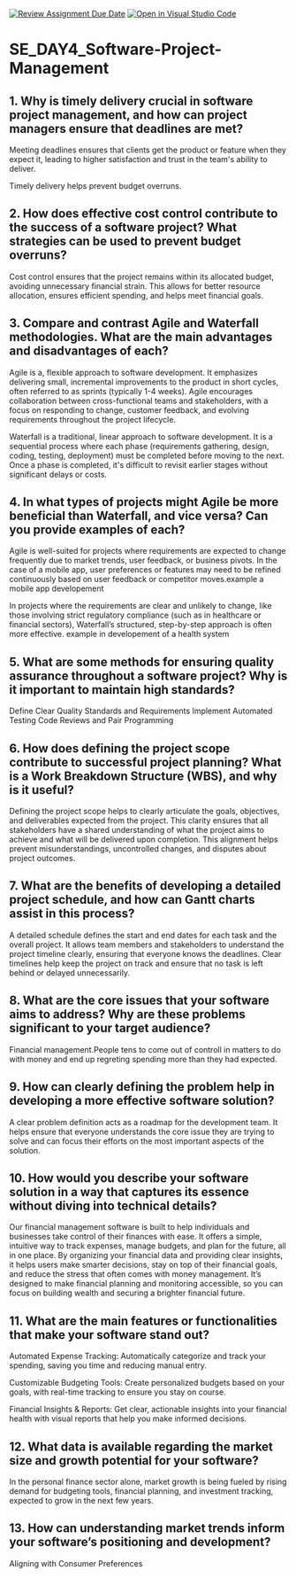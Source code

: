 [![Review Assignment Due Date](https://classroom.github.com/assets/deadline-readme-button-22041afd0340ce965d47ae6ef1cefeee28c7c493a6346c4f15d667ab976d596c.svg)](https://classroom.github.com/a/9pw6JKcu)
[![Open in Visual Studio Code](https://classroom.github.com/assets/open-in-vscode-2e0aaae1b6195c2367325f4f02e2d04e9abb55f0b24a779b69b11b9e10269abc.svg)](https://classroom.github.com/online_ide?assignment_repo_id=18446048&assignment_repo_type=AssignmentRepo)
# SE_DAY4_Software-Project-Management
## 1. Why is timely delivery crucial in software project management, and how can project managers ensure that deadlines are met?

Meeting deadlines ensures that clients   get the product or feature when they expect it, leading to higher satisfaction and trust in the team's ability to deliver.

Timely delivery helps prevent budget overruns.


## 2. How does effective cost control contribute to the success of a software project? What strategies can be used to prevent budget overruns?

Cost control ensures that the project remains within its allocated budget, avoiding unnecessary financial strain. This allows for better resource allocation, ensures efficient spending, and helps meet financial goals.
## 3. Compare and contrast Agile and Waterfall methodologies. What are the main advantages and disadvantages of each?

Agile is a, flexible approach to software development. It emphasizes delivering small, incremental improvements to the product in short cycles, often referred to as sprints (typically 1-4 weeks).
Agile encourages collaboration between cross-functional teams and stakeholders, with a focus on responding to change, customer feedback, and evolving requirements throughout the project lifecycle.

Waterfall is a traditional, linear approach to software development. It is a sequential process where each phase (requirements gathering, design, coding, testing, deployment) must be completed before moving to the next.
Once a phase is completed, it's difficult to revisit earlier stages without significant delays or costs.
## 4. In what types of projects might Agile be more beneficial than Waterfall, and vice versa? Can you provide examples of each?
Agile is well-suited for projects where requirements are expected to change frequently due to market trends, user feedback, or business pivots. In the case of a mobile app, user preferences or features may need to be refined continuously based on user feedback or competitor moves.example a mobile app developement

In projects where the requirements are clear and unlikely to change, like those involving strict regulatory compliance (such as in healthcare or financial sectors), Waterfall’s structured, step-by-step approach is often more effective. example in developement of a health system
## 5. What are some methods for ensuring quality assurance throughout a software project? Why is it important to maintain high standards?
Define Clear Quality Standards and Requirements
Implement Automated Testing
Code Reviews and Pair Programming

## 6. How does defining the project scope contribute to successful project planning? What is a Work Breakdown Structure (WBS), and why is it useful?
Defining the project scope helps to clearly articulate the goals, objectives, and deliverables expected from the project. This clarity ensures that all stakeholders have a shared understanding of what the project aims to achieve and what will be delivered upon completion.
This alignment helps prevent misunderstandings, uncontrolled changes, and disputes about project outcomes.
## 7. What are the benefits of developing a detailed project schedule, and how can Gantt charts assist in this process?
 A detailed schedule defines the start and end dates for each task and the overall project. It allows team members and stakeholders to understand the project timeline clearly, ensuring that everyone knows the deadlines.
Clear timelines help keep the project on track and ensure that no task is left behind or delayed unnecessarily.
## 8. What are the core issues that your software aims to address? Why are these problems significant to your target audience?
Financial management.People tens to come out of controll in matters to do with money and end up regreting spending more than they had expected.
## 9. How can clearly defining the problem help in developing a more effective software solution?
A clear problem definition acts as a roadmap for the development team. It helps ensure that everyone understands the core issue they are trying to solve and can focus their efforts on the most important aspects of the solution.
## 10. How would you describe your software solution in a way that captures its essence without diving into technical details?
Our financial management software is built to help individuals and businesses take control of their finances with ease. It offers a simple, intuitive way to track expenses, manage budgets, and plan for the future, all in one place. By organizing your financial data and providing clear insights, it helps users make smarter decisions, stay on top of their financial goals, and reduce the stress that often comes with money management. It’s designed to make financial planning and monitoring accessible, so you can focus on building wealth and securing a brighter financial future.
## 11. What are the main features or functionalities that make your software stand out?
Automated Expense Tracking: Automatically categorize and track your spending, saving you time and reducing manual entry.

Customizable Budgeting Tools: Create personalized budgets based on your goals, with real-time tracking to ensure you stay on course.

Financial Insights & Reports: Get clear, actionable insights into your financial health with visual reports that help you make informed decisions.

## 12. What data is available regarding the market size and growth potential for your software?
In the personal finance sector alone, market growth is being fueled by rising demand for budgeting tools, financial planning, and investment tracking, expected to grow in the next few years.
## 13. How can understanding market trends inform your software’s positioning and development?
 Aligning with Consumer Preferences
   

